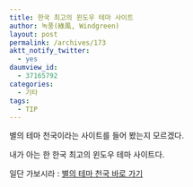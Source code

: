 ```yaml
---
title: 한국 최고의 윈도우 테마 사이트
author: 녹풍(綠風, Windgreen)
layout: post
permalink: /archives/173
aktt_notify_twitter:
  - yes
daumview_id:
  - 37165792
categories:
  - 기타
tags:
  - TIP
---
```

별의 테마 천국이라는 사이트를 들어 봤는지 모르겠다. <div>
  내가 아는 한 한국 최고의 윈도우 테마 사이트다.
</div>

<div>
  일단 가보시라 : <a href="http://blog.naver.com/badpark/" target="_blank">별의 테마 천국 바로 가기</a>
</div>